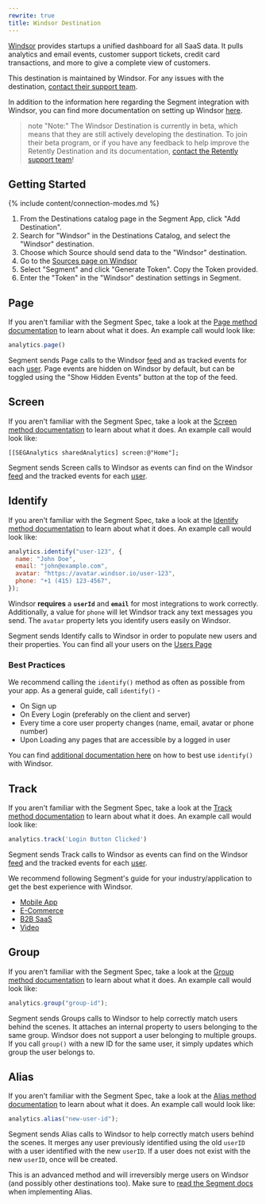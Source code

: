```yaml
---
rewrite: true
title: Windsor Destination
---
```


[Windsor](https://windsor.io/?utm_source=segmentio&utm_medium=docs&utm_campaign=partners) provides startups a unified dashboard for all SaaS data. It pulls analytics and email events, customer support tickets, credit card transactions, and more to give a complete view of customers.

This destination is maintained by Windsor. For any issues with the destination, [contact their support team](mailto:support@windsor.io).

In addition to the information here regarding the Segment integration with Windsor, you can find more documentation on setting up Windsor [here](https://docs.windsor.io).

> note "Note:"
> The Windsor Destination is currently in beta, which means that they are still actively developing the destination. To join their beta program, or if you have any feedback to help improve the Retently Destination and its documentation, [contact the Retently support team](mailto:support@retently.com)!


## Getting Started


{% include content/connection-modes.md %} 

1. From the Destinations catalog page in the Segment App, click "Add Destination".
2. Search for "Windsor" in the Destinations Catalog, and select the "Windsor" destination.
3. Choose which Source should send data to the "Windsor" destination.
4. Go to the [Sources page on Windsor](https://app.windsor.io/sources)
5. Select "Segment" and click "Generate Token". Copy the Token provided.
6. Enter the "Token" in the "Windsor" destination settings in Segment.



## Page

If you aren't familiar with the Segment Spec, take a look at the [Page method documentation](https://segment.com/docs/connections/spec/page/) to learn about what it does. An example call would look like:

```js
analytics.page()
```

Segment sends Page calls to the Windsor [feed](https://app.windsor.io/feed) and as tracked events for each [user](https://app.windsor.io/people). Page events are hidden on Windsor by default, but can be toggled using the "Show Hidden Events" button at the top of the feed.


## Screen

If you aren't familiar with the Segment Spec, take a look at the [Screen method documentation](https://segment.com/docs/connections/spec/screen/) to learn about what it does. An example call would look like:

```obj-c
[[SEGAnalytics sharedAnalytics] screen:@"Home"];
```

Segment sends Screen calls to Windsor as events can find on the Windsor [feed](https://app.windsor.io/feed) and the tracked events for each [user](https://app.windsor.io/people).


## Identify

If you aren't familiar with the Segment Spec,  take a look at the [Identify method documentation](https://segment.com/docs/connections/spec/identify/) to learn about what it does. An example call would look like:

```js
analytics.identify("user-123", {
  name: "John Doe",
  email: "john@example.com",
  avatar: "https://avatar.windsor.io/user-123",
  phone: "+1 (415) 123-4567",
});
```

Windsor **requires** a **`userId`** and **`email`** for most integrations to work correctly. Additionally, a value for `phone` will let Windsor track any text messages you send. The `avatar` property lets you identify users easily on Windsor.

Segment sends Identify calls to Windsor in order to populate new users and their properties. You can find all your users on the [Users Page](https://app.windsor.io/people)

### Best Practices

We recommend calling the `identify()` method as often as possible from your app. As a general guide, call `identify()` -

- On Sign up
- On Every Login (preferably on the client and server)
- Every time a core user property changes (name, email, avatar or phone number)
- Upon Loading any pages that are accessible by a logged in user

You can find [additional documentation here](https://docs.windsor.io/docs/analytics#identify) on how to best use `identify()` with Windsor.


## Track

If you aren't familiar with the Segment Spec,  take a look at the [Track method documentation](https://segment.com/docs/connections/spec/track/) to learn about what it does. An example call would look like:

```js
analytics.track('Login Button Clicked')
```

Segment sends Track calls to Windsor as events can find on the Windsor [feed](https://app.windsor.io/feed) and the tracked events for each [user](https://app.windsor.io/people).

We recommend following Segment's guide for your industry/application to get the best experience with Windsor.

- [Mobile App](https://segment.com/docs/connections/spec/mobile/)
- [E-Commerce](https://segment.com/docs/connections/spec/ecommerce/v2/)
- [B2B SaaS](https://segment.com/docs/connections/spec/b2b-saas/)
- [Video](https://segment.com/docs/connections/spec/video/)

## Group

If you aren't familiar with the Segment Spec, take a look at the [Group method documentation](https://segment.com/docs/connections/spec/group/) to learn about what it does. An example call would look like:

```js
analytics.group("group-id");
```

Segment sends Groups calls to Windsor to help correctly match users behind the scenes. It attaches an internal property to users belonging to the same group. Windsor does not support a user belonging to multiple groups. If you call `group()` with a new ID for the same user, it simply updates which group the user belongs to.

## Alias

If you aren't familiar with the Segment Spec, take a look at the [Alias method documentation](https://segment.com/docs/connections/spec/alias/) to learn about what it does. An example call would look like:

```js
analytics.alias("new-user-id");
```

Segment sends Alias calls to Windsor to help correctly match users behind the scenes. It merges any user previously identified using the old `userID` with a user identified with the new `userID`. If a user does not exist with the new `userID`, once will be created.

This is an advanced method and will irreversibly merge users on Windsor (and possibly other destinations too). Make sure to [read the Segment docs](https://segment.com/docs/connections/spec/alias/) when implementing Alias.